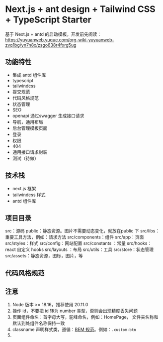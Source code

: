# Next.js + ant design + Tailwind CSS + TypeScript Starter

基于 Next.js + antd 的启动模板。开发前先阅读：https://yuyuanweb.yuque.com/org-wiki-yuyuanweb-zvq1bg/yn7n8x/zsgo638r4fxrg5ug

## 功能特性

- 集成 antd 组件库
- typescript
- tailwindcss
- 提交规范
- 代码风格规范
- 状态管理
- SEO
- openapi 通过swagger 生成接口请求
- 导航，通用布局
- 后台管理模板页面
- 登录
- 权限
- 404
- 通用接口请求封装
- 测试（待做）

## 技术栈

- next.js 框架
- tailwindcss 样式
- antd 组件库

## 项目目录

src：源码
public：静态资源。图片不需要动态变化，就放在public 下
src/libs：重要工具方法，例如：请求方法
src/components：组件
src/app：页面
src/styles：样式
src/config：网站配置
src/constants ：常量
src/hooks：react 自定义 hooks
src/layouts ：布局
src/utils：工具
src/store：状态管理
src/assets：静态资源，图标，图片，等

## 代码风格规范

## 注意

1. Node 版本 >= 18.16，推荐使用 20.11.0
2. 操作 id，不要把 id 转为 number 类型，否则会出现精度丢失问题
3. 页面组件命名：首字母大写，驼峰命名，例如：HomePage， 文件夹名称和默认到处组件名称保持一致
4. classname 声明样式类，遵循：[BEM 规范](https://www.bemcss.com/)。例如：`.custom-btn`
5.
